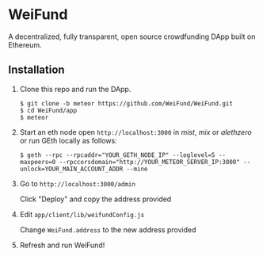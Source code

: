 # WeiFund

A decentralized, fully transparent, open source crowdfunding DApp built on Ethereum.

## <a name="installation"></a> Installation

1. Clone this repo and run the DApp.
   
    ```
    $ git clone -b meteor https://github.com/WeiFund/WeiFund.git
    $ cd WeiFund/app
    $ meteor
    ```
    
2. Start an eth node open `http://localhost:3000` in *mist*, *mix* or *alethzero* or run GEth locally as follows:

    ```
    $ geth --rpc --rpcaddr="YOUR_GETH_NODE_IP" --loglevel=5 --maxpeers=0 --rpccorsdomain="http://YOUR_METEOR_SERVER_IP:3000" --unlock=YOUR_MAIN_ACCOUNT_ADDR --mine
    ```

3. Go to `http://localhost:3000/admin`

    Click "Deploy" and copy the address provided

4. Edit `app/client/lib/weifundConfig.js`

    Change `WeiFund.address` to the new address provided

5. Refresh and run WeiFund!
